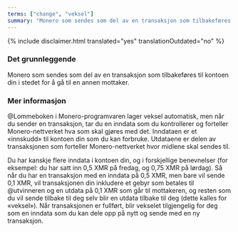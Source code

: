 ```yaml
---
terms: ["change", "veksel"]
summary: "Monero som sendes som del av en transaksjon som tilbakeføres til kontoen din i stedet for å gå til en annen mottaker"
---
```


{% include disclaimer.html translated="yes" translationOutdated="no" %}
### Det grunnleggende

Monero som sendes som del av en transaksjon som tilbakeføres til kontoen din i stedet for å gå til en annen mottaker.

### Mer informasjon

@Lommeboken i Monero-programvaren lager veksel automatisk, men når du sender en transaksjon, tar du en inndata som du kontrollerer og forteller Monero-nettverket hva som skal gjøres med det. Inndataen er et «innskudd» til kontoen din som du kan forbruke. Utdataene er delen av transaksjonen som forteller Monero-nettverket hvor midlene skal sendes til.

Du har kanskje flere inndata i kontoen din, og i forskjellige benevnelser (for eksempel: du har satt inn 0,5 XMR på fredag, og 0,75 XMR på lørdag). Så når du har en transaksjon med en inndata på 0,5 XMR, men bare vil sende 0,1 XMR, vil transaksjonen din inkludere et gebyr som betales til @utvinneren og en utdata på 0,1 XMR som går til mottakeren, og resten som du vil sende tilbake til deg selv blir en utdata tilbake til deg (dette kalles for «veksel»). Når transaksjonen er fullført, blir vekselet tilgjengelig for deg som en inndata som du kan dele opp på nytt og sende med en ny transaksjon.
